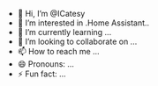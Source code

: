 - 👋 Hi, I’m @ICatesy
- 👀 I’m interested in .Home Assistant..
- 🌱 I’m currently learning ...
- 💞️ I’m looking to collaborate on ...
- 📫 How to reach me ...
- 😄 Pronouns: ...
- ⚡ Fun fact: ...

<!---
ICatesy/ICatesy is a ✨ special ✨ repository because its `README.md` (this file) appears on your GitHub profile.
You can click the Preview link to take a look at your changes.
--->
